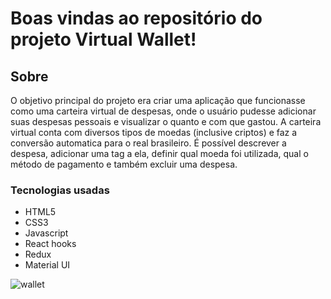 # Boas vindas ao repositório do projeto Virtual Wallet!

## Sobre

 O objetivo principal do projeto era criar uma aplicação que funcionasse como uma carteira virtual de despesas, onde o usuário pudesse adicionar suas despesas pessoais e visualizar o quanto e com que gastou. A carteira virtual conta com diversos tipos de moedas (inclusive criptos) e faz a conversão automatica para o real brasileiro. É possível descrever a despesa, adicionar uma tag a ela, definir qual moeda foi utilizada, qual o método de pagamento e também excluir uma despesa.
 
 ### Tecnologias usadas
 
  - HTML5
  - CSS3
  - Javascript
  - React hooks
  - Redux
  - Material UI


![wallet](https://user-images.githubusercontent.com/82843746/173599103-5c7104f1-8c20-41b9-a558-c2483b4b7750.png)
